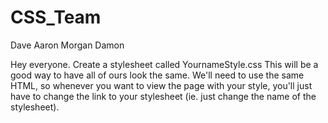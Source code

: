 CSS_Team
========

Dave Aaron Morgan Damon

Hey everyone. Create a stylesheet called YournameStyle.css
This will be a good way to have all of ours look the same. We'll need to use the same HTML, so whenever you want to view the page with your style, you'll just have to change the link to your stylesheet (ie. just change the name of the stylesheet).
